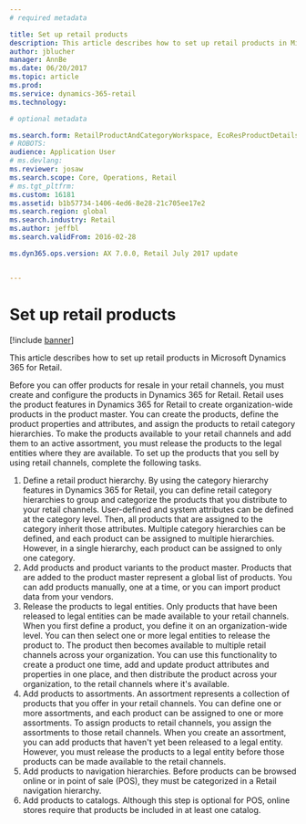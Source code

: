```yaml
---
# required metadata

title: Set up retail products
description: This article describes how to set up retail products in Microsoft Dynamics 365 for Retail.
author: jblucher
manager: AnnBe
ms.date: 06/20/2017
ms.topic: article
ms.prod: 
ms.service: dynamics-365-retail
ms.technology: 

# optional metadata

ms.search.form: RetailProductAndCategoryWorkspace, EcoResProductDetails
# ROBOTS: 
audience: Application User
# ms.devlang: 
ms.reviewer: josaw
ms.search.scope: Core, Operations, Retail
# ms.tgt_pltfrm: 
ms.custom: 16181
ms.assetid: b1b57734-1406-4ed6-8e28-21c705ee17e2
ms.search.region: global
ms.search.industry: Retail
ms.author: jeffbl
ms.search.validFrom: 2016-02-28

ms.dyn365.ops.version: AX 7.0.0, Retail July 2017 update


---
```


# Set up retail products

[!include [banner](includes/banner.md)]

This article describes how to set up retail products in Microsoft Dynamics 365 for Retail.

Before you can offer products for resale in your retail channels, you must create and configure the products in Dynamics 365 for Retail. Retail uses the product features in Dynamics 365 for Retail to create organization-wide products in the product master. You can create the products, define the product properties and attributes, and assign the products to retail category hierarchies. To make the products available to your retail channels and add them to an active assortment, you must release the products to the legal entities where they are available. To set up the products that you sell by using retail channels, complete the following tasks.

1.  Define a retail product hierarchy. By using the category hierarchy features in Dynamics 365 for Retail, you can define retail category hierarchies to group and categorize the products that you distribute to your retail channels. User-defined and system attributes can be defined at the category level. Then, all products that are assigned to the category inherit those attributes. Multiple category hierarchies can be defined, and each product can be assigned to multiple hierarchies. However, in a single hierarchy, each product can be assigned to only one category.
2.  Add products and product variants to the product master. Products that are added to the product master represent a global list of products. You can add products manually, one at a time, or you can import product data from your vendors.
3.  Release the products to legal entities. Only products that have been released to legal entities can be made available to your retail channels. When you first define a product, you define it on an organization-wide level. You can then select one or more legal entities to release the product to. The product then becomes available to multiple retail channels across your organization. You can use this functionality to create a product one time, add and update product attributes and properties in one place, and then distribute the product across your organization, to the retail channels where it's available.
4.  Add products to assortments. An assortment represents a collection of products that you offer in your retail channels. You can define one or more assortments, and each product can be assigned to one or more assortments. To assign products to retail channels, you assign the assortments to those retail channels. When you create an assortment, you can add products that haven't yet been released to a legal entity. However, you must release the products to a legal entity before those products can be made available to the retail channels.
5.  Add products to navigation hierarchies. Before products can be browsed online or in point of sale (POS), they must be categorized in a Retail navigation hierarchy.
6.  Add products to catalogs. Although this step is optional for POS, online stores require that products be included in at least one catalog.




